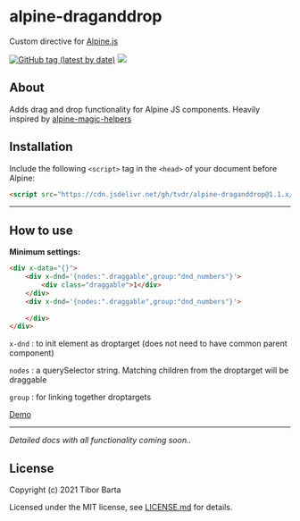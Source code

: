 # alpine-draganddrop

Custom directive for [Alpine.js](https://github.com/alpinejs/alpine)

[![GitHub tag (latest by date)](https://img.shields.io/github/v/tag/tvdr/alpine-draganddrop?label=version&style=flat-square)](https://www.npmjs.com/package/alpine-magic-helpers)
[![](https://data.jsdelivr.com/v1/package/gh/tvdr/alpine-draganddrop/badge)](https://www.jsdelivr.com/package/gh/alpine-collective/alpine-magic-helpers)

## About

Adds drag and drop functionality for Alpine JS components.
Heavily inspired by [alpine-magic-helpers](https://github.com/alpine-collective/alpine-magic-helpers)

## Installation

Include the following `<script>` tag in the `<head>` of your document before Alpine:

```html
<script src="https://cdn.jsdelivr.net/gh/tvdr/alpine-draganddrop@1.1.x/dist/index.min.js" defer></script>
```

---
## How to use

**Minimum settings:**

```html
<div x-data="{}">
    <div x-dnd='{nodes:".draggable",group:"dnd_numbers"}'>
        <div class="draggable">1</div>
    </div>
    <div x-dnd='{nodes:".draggable",group:"dnd_numbers"}'>
        
    </div>
</div>

```
`x-dnd` : to init element as droptarget (does not need to have common parent component)

`nodes` : a querySelector string. Matching children from the droptarget will be draggable

`group` : for linking together droptargets

[Demo](https://alpine-dnd.netlify.app/minconfig.html)

---

_Detailed docs with all functionality coming soon.._

## License

Copyright (c) 2021 Tibor Barta

Licensed under the MIT license, see [LICENSE.md](LICENSE.md) for details.
